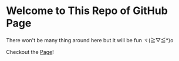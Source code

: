 # Welcome to This Repo of GitHub Page
There won't be many thing around here but it will be fun ヾ(≧▽≦*)o

Checkout the [Page](https://2540825244.github.io)!